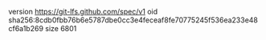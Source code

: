 version https://git-lfs.github.com/spec/v1
oid sha256:8cdb0fbb76b6e5787dbe0cc3e4feceaf8fe70775245f536ea233e48cf6a1b269
size 6801
